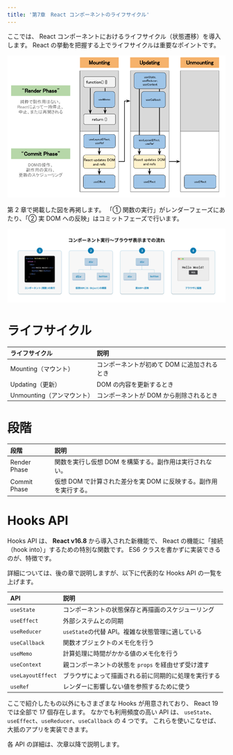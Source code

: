 ```yaml
---
title: '第7章　React コンポーネントのライフサイクル'
---
```


ここでは、 React コンポーネントにおけるライフサイクル（状態遷移）を導入します。
React の挙動を把握する上でライフサイクルは重要なポイントです。

![Hooks Lifecycle](./07_hooks_lifecycle.png)

第 2 章で掲載した図を再掲します。
「① 関数の実行」がレンダーフェーズにあたり、「② 実 DOM への反映」はコミットフェーズで行います。

![描画の流れ](./02_lesson2-2.png)

# ライフサイクル

| ライフサイクル             | 説明                                        |
| :------------------------- | :------------------------------------------ |
| Mounting（マウント）       | コンポーネントが初めて DOM に追加されるとき |
| Updating（更新）           | DOM の内容を更新するとき                    |
| Unmounting（アンマウント） | コンポーネントが DOM から削除されるとき     |

# 段階

| 段階         | 説明                                                             |
| :----------- | :--------------------------------------------------------------- |
| Render Phase | 関数を実行し仮想 DOM を構築する。副作用は実行されない。          |
| Commit Phase | 仮想 DOM で計算された差分を実 DOM に反映する。副作用を実行する。 |

# Hooks API

Hooks API は、 **React v16.8** から導入された新機能で、
React の機能に「接続（hook into）」するための特別な関数です。
ES6 クラスを書かずに実装できるのが、特徴です。

詳細については、後の章で説明しますが、以下に代表的な Hooks API の一覧を上げます。

| API               | 説明                                                 |
| :---------------- | :--------------------------------------------------- |
| `useState`        | コンポーネントの状態保存と再描画のスケジューリング   |
| `useEffect`       | 外部システムとの同期                                 |
| `useReducer`      | `useState`の代替 API。複雑な状態管理に適している     |
| `useCallback`     | 関数オブジェクトのメモ化を行う                       |
| `useMemo`         | 計算処理に時間がかかる値のメモ化を行う               |
| `useContext`      | 親コンポーネントの状態を `props` を経由せず受け渡す  |
| `useLayoutEffect` | ブラウザによって描画される前に同期的に処理を実行する |
| `useRef`          | レンダーに影響しない値を参照するために使う           |

ここで紹介したもの以外にもさまざまな Hooks が用意されており、 React 19 では全部で 17 個存在します。
なかでも利用頻度の高い API は、 `useState`、`useEffect`、`useReducer`、`useCallback` の 4 つです。
これらを使いこなせば、大抵のアプリを実装できます。

各 API の詳細は、次章以降で説明します。
